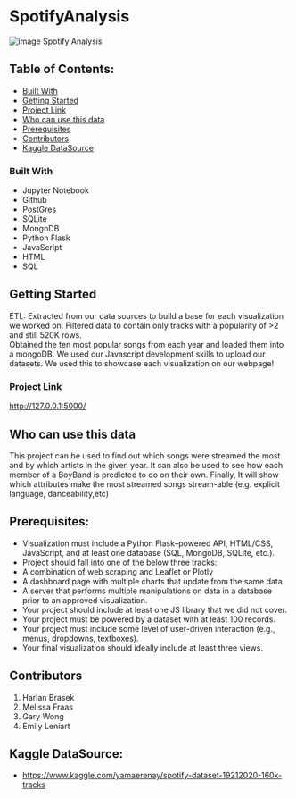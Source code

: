 # SpotifyAnalysis
![image](https://user-images.githubusercontent.com/81319622/127909062-1bf4df4b-0d82-4506-9798-74bea64db095.png)
Spotify Analysis

<!-- ABOUT THE PROJECT -->
## Table of Contents:
* [Built With]()
* [Getting Started]()
* [Project Link]()
* [Who can use this data]()
* [Prerequisites]()
* [Contributors]()
* [Kaggle DataSource]()



### Built With

* Jupyter Notebook
* Github
* PostGres
* SQLite
* MongoDB
* Python Flask
* JavaScript
* HTML
* SQL

<!-- GETTING STARTED -->
## Getting Started
ETL:
Extracted from our data sources to build a base for each visualization we worked on. Filtered data to contain only tracks with a popularity of >2 and still 520K rows.  
Obtained the ten most popular songs from each year and loaded them into a mongoDB. We used our Javascript development skills to upload our datasets. We used this to showcase each visualization on our webpage!

### Project Link
http://127.0.0.1:5000/

## Who can use this data

This project can be used to find out which songs were streamed the most and by which artists in the given year. It can also be used to see how each member of a BoyBand is predicted to do on their own. Finally, It will show which attributes make the most streamed songs stream-able (e.g. explicit language, danceability,etc)

## Prerequisites:
* Visualization must include a Python Flask–powered API, HTML/CSS, JavaScript, and at least one database (SQL, MongoDB, SQLite, etc.). 
* Project should fall into one of the below three tracks: 
* A combination of web scraping and Leaflet or Plotly
* A dashboard page with multiple charts that update from the same data
* A server that performs multiple manipulations on data in a database prior to an approved visualization.
* Your project should include at least one JS library that we did not cover.
* Your project must be powered by a dataset with at least 100 records.
* Your project must include some level of user-driven interaction (e.g., menus, dropdowns, textboxes).
* Your final visualization should ideally include at least three views. 


<!-- CONTRIBUTING -->
## Contributors
1. Harlan Brasek
2. Melissa Fraas
3. Gary Wong
4. Emily Leniart

<!-- LICENSE -->
## Kaggle DataSource:
* https://www.kaggle.com/yamaerenay/spotify-dataset-19212020-160k-tracks
